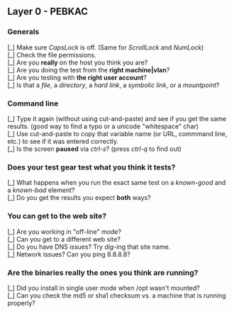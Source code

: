 ## Layer 0 - PEBKAC

### Generals
[\_] Make sure _CapsLock_ is off. (Same for _ScrollLock_ and _NumLock_)   
[\_] Check the file permissions.   
[\_] Are you **really** on the host you think you are?   
[\_] Are you doing the test from the **right machine|vlan**?   
[\_] Are you testing with **the right user account**?   
[\_] Is that a _file_, a _directory_, a _hard link_, a _symbolic link_, or a _mountpoint_?   

### Command line
[\_] Type it again (without using cut-and-paste) and see if you get the same results. (good way to find a typo or a unicode "whitespace" char)   
[\_] Use cut-and-paste to copy that variable name (or URL, commmand line, etc.) to see if it was entered correctly.   
[\_] Is the screen **paused** via _ctrl-s_? (press _ctrl-q_ to find out)   

### Does your test gear test what you think it tests?
  [\_] What happens when you run the exact same test on a _known-good_ and a _known-bad_ element?   
  [\_] Do you get the results you expect **both** ways?   

### You can get to the web site?
  [\_] Are you working in "off-line" mode?   
  [\_] Can you get to a different web site?   
  [\_] Do you have DNS issues? Try _dig_-ing that site name.   
  [\_] Network issues? Can you ping 8.8.8.8?   

### Are the binaries **really** the ones you think are running?
  [\_] Did you install in single user mode when /opt wasn't mounted?   
  [\_] Can you check the md5 or sha1 checksum vs. a machine that is running properly?   
